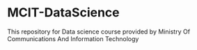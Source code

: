 # MCIT-DataScience


This repository for Data science course provided by Ministry Of Communications And Information Technology

